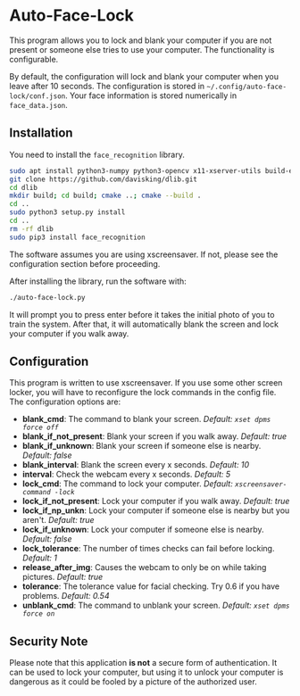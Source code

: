 # Auto-Face-Lock

This program allows you to lock and blank your computer if you are not present or someone else tries to use your computer. The functionality is configurable.

By default, the configuration will lock and blank your computer when you leave after 10 seconds. The configuration is stored in `~/.config/auto-face-lock/conf.json`. Your face information is stored numerically in `face_data.json`.

## Installation

You need to install the `face_recognition` library.

```bash
sudo apt install python3-numpy python3-opencv x11-xserver-utils build-essential cmake
git clone https://github.com/davisking/dlib.git
cd dlib
mkdir build; cd build; cmake ..; cmake --build .
cd ..
sudo python3 setup.py install
cd ..
rm -rf dlib
sudo pip3 install face_recognition
```

The software assumes you are using xscreensaver. If not, please see the configuration section before proceeding.

After installing the library, run the software with:
```bash
./auto-face-lock.py
```
It will prompt you to press enter before it takes the initial photo of you to train the system. After that, it will automatically blank the screen and lock your computer if you walk away.

## Configuration

This program is written to use xscreensaver. If you use some other screen locker, you will have to reconfigure the lock commands in the config file. The configuration options are:

 - **blank_cmd**: The command to blank your screen. *Default: `xset dpms force off`*
 - **blank_if_not_present**: Blank your screen if you walk away. *Default: true*
 - **blank_if_unknown**: Blank your screen if someone else is nearby. *Default: false*
 - **blank_interval**: Blank the screen every x seconds. *Default: 10*
 - **interval**: Check the webcam every x seconds. *Default: 5*
 - **lock_cmd**: The command to lock your computer. *Default: `xscreensaver-command -lock`*
 - **lock_if_not_present**: Lock your computer if you walk away. *Default: true*
 - **lock_if_np_unkn**: Lock your computer if someone else is nearby but you aren't. *Default: true*
 - **lock_if_unknown**: Lock your computer if someone else is nearby. *Default: false*
 - **lock_tolerance**: The number of times checks can fail before locking. *Default: 1*
 - **release_after_img**: Causes the webcam to only be on while taking pictures. *Default: true*
 - **tolerance**: The tolerance value for facial checking. Try 0.6 if you have problems. *Default: 0.54*
 - **unblank_cmd**: The command to unblank your screen. *Default: `xset dpms force on`*

## Security Note

Please note that this application **is not** a secure form of authentication. It can be used to lock your computer, but using it to unlock your computer is dangerous as it could be fooled by a picture of the authorized user.

